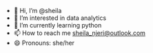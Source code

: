 - 👋 Hi, I’m @sheila
- 👀 I’m interested in data analytics
- 🌱 I’m currently learning python
- 📫 How to reach me sheila_njeri@outlook.com
- 😄 Pronouns: she/her

<!---
njerisheila/njerisheila is a ✨ special ✨ repository because its `README.md` (this file) appears on your GitHub profile.
You can click the Preview link to take a look at your changes.
--->
